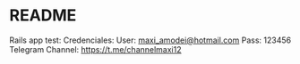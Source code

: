 # README
Rails app test:
Credenciales: 
  User: maxi_amodei@hotmail.com
  Pass: 123456
  Telegram Channel: https://t.me/channelmaxi12
